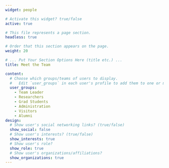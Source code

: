```yaml
---
widget: people

# Activate this widget? true/false
active: true

# This file represents a page section.
headless: true

# Order that this section appears on the page.
weight: 20

# ... Put Your Section Options Here (title etc.) ...
title: Meet the Team

content:
  # Choose which groups/teams of users to display.
  #   Edit `user_groups` in each user's profile to add them to one or more of these groups.
  user_groups:
    - Team Leader
    - Researchers
    - Grad Students
    - Administration
    - Visitors
    - Alumni
design:
  # Show user's social networking links? (true/false)
  show_social: false
  # Show user's interests? (true/false)
  show_interests: true
  # Show user's role?
  show_role: true
  # Show user's organizations/affiliations?
  show_organizations: true
---
```


